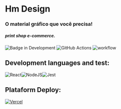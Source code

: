 # Hm Design
### O material gráfico que você precisa!
##### print shop e-commerce.

![Badge in Development](http://img.shields.io/static/v1?label=STATUS&message=IN%20DEVELOPMENT&color=GREEN&style=for-the-badge) ![GitHub Actions](https://img.shields.io/badge/github%20actions-%232671E5.svg?style=for-the-badge&logo=githubactions&logoColor=white)
![workflow](https://github.com/hernandemonteiro/hm_design_front/actions/workflows/ci.preview.yml/badge.svg)
<!-- ## Summary: -->

<!-- ## Project Structure: -->
## Development languages and test:
![React](https://img.shields.io/badge/react-%2320232a.svg?style=for-the-badge&logo=react&logoColor=%2361DAFB)![NodeJS](https://img.shields.io/badge/node.js-6DA55F?style=for-the-badge&logo=node.js&logoColor=white)![Jest](https://img.shields.io/badge/-jest-%23C21325?style=for-the-badge&logo=jest&logoColor=white)
## Plataform Deploy:
[![Vercel](https://img.shields.io/badge/vercel-%23000000.svg?style=for-the-badge&logo=vercel&logoColor=white)](https://hm-design.vercel.app/)

